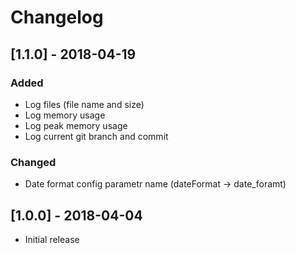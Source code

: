 # Changelog

## [1.1.0] - 2018-04-19
### Added
- Log files (file name and size)
- Log memory usage
- Log peak memory usage
- Log current git branch and commit
### Changed
- Date format config parametr name (dateFormat -> date_foramt)

## [1.0.0] - 2018-04-04
- Initial release